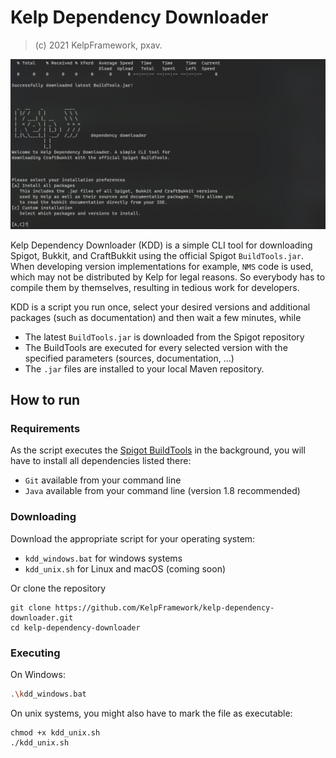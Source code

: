 # Kelp Dependency Downloader
> (c) 2021 KelpFramework, pxav.

![KDD Example screenshot](https://github.com/KelpFramework/kelp-dependency-downloader/blob/master/assets/kdd_screenshot1.PNG)

Kelp Dependency Downloader (KDD) is a simple CLI tool for downloading Spigot, Bukkit, and CraftBukkit using the official Spigot ``BuildTools.jar``. When developing version implementations for example, ``NMS`` code is used, which may not be distributed by Kelp for legal reasons. So everybody has to compile them by themselves, resulting in tedious work for developers.  

KDD is a script you run once, select your desired versions and additional packages (such as documentation) and then wait a few minutes, while 
* The latest ``BuildTools.jar`` is downloaded from the Spigot repository
* The BuildTools are executed for every selected version with the specified parameters (sources, documentation, ...)
* The ``.jar`` files are installed to your local Maven repository.

## How to run

### Requirements
As the script executes the [Spigot BuildTools](https://www.spigotmc.org/wiki/buildtools/) in the background, you will have to install all dependencies listed there:
* ``Git`` available from your command line
* ``Java`` available from your command line (version 1.8 recommended) 


### Downloading
Download the appropriate script for your operating system:
* ``kdd_windows.bat`` for windows systems
* ``kdd_unix.sh`` for Linux and macOS (coming soon)

Or clone the repository 
```shell
git clone https://github.com/KelpFramework/kelp-dependency-downloader.git
cd kelp-dependency-downloader
```

### Executing

On Windows:
```bash
.\kdd_windows.bat
```

On unix systems, you might also have to mark the file as executable:
```shell
chmod +x kdd_unix.sh
./kdd_unix.sh
```

